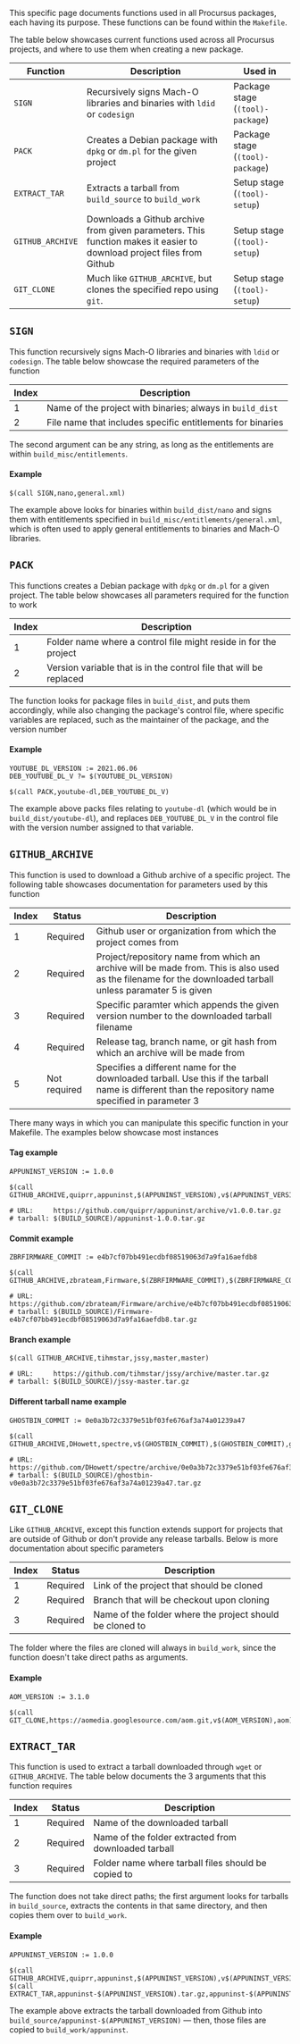 This specific page documents functions used in all Procursus packages, each having its purpose. These functions can be found within the `Makefile`.

The table below showcases current functions used across all Procursus projects, and where to use them when creating a new package.

| Function | Description | Used in |
|----------|-------------|---------|
| `SIGN` | Recursively signs Mach-O libraries and binaries with `ldid` or `codesign` | Package stage (`(tool)-package`) |
| `PACK` | Creates a Debian package with `dpkg` or `dm.pl` for the given project | Package stage (`(tool)-package`) |
| `EXTRACT_TAR` | Extracts a tarball from `build_source` to `build_work` | Setup stage (`(tool)-setup`) |
| `GITHUB_ARCHIVE` | Downloads a Github archive from given parameters. This function makes it easier to download project files from Github | Setup stage (`(tool)-setup`) |
| `GIT_CLONE` | Much like `GITHUB_ARCHIVE`, but clones the specified repo using `git`. | Setup stage (`(tool)-setup`) |

## `SIGN`
This function recursively signs Mach-O libraries and binaries with `ldid` or `codesign`. The table below showcase the required parameters of the function

| Index | Description |
|-------|-------------|
| 1 | Name of the project with binaries; always in `build_dist` |
| 2 | File name that includes specific entitlements for binaries |

The second argument can be any string, as long as the entitlements are within `build_misc/entitlements`.

#### Example

    $(call SIGN,nano,general.xml)

The example above looks for binaries within `build_dist/nano` and signs them with entitlements specified in `build_misc/entitlements/general.xml`, which is often used to apply general entitlements to binaries and Mach-O libraries.

## `PACK`
This functions creates a Debian package with `dpkg` or `dm.pl` for a given project. The table below showcases all parameters required for the function to work

| Index | Description |
|-------|-------------|
| 1 | Folder name where a control file might reside in for the project |
| 2 | Version variable that is in the control file that will be replaced |

The function looks for package files in `build_dist`, and puts them accordingly, while also changing the package's control file, where specific variables are replaced, such as the maintainer of the package, and the version number

#### Example

    YOUTUBE_DL_VERSION := 2021.06.06
    DEB_YOUTUBE_DL_V ?= $(YOUTUBE_DL_VERSION)

    $(call PACK,youtube-dl,DEB_YOUTUBE_DL_V)

The example above packs files relating to `youtube-dl` (which would be in `build_dist/youtube-dl`), and replaces `DEB_YOUTUBE_DL_V` in the control file with the version number assigned to that variable.

## `GITHUB_ARCHIVE`
This function is used to download a Github archive of a specific project. The following table showcases documentation for parameters used by this function

| Index | Status | Description |
|-------|--------|-------------|
| 1 | Required | Github user or organization from which the project comes from |
| 2 | Required | Project/repository name from which an archive will be made from. This is also used as the filename for the downloaded tarball unless paramater 5 is given |
| 3 | Required | Specific paramter which appends the given version number to the downloaded tarball filename |
| 4 | Required | Release tag, branch name, or git hash from which an archive will be made from |
| 5 | Not required | Specifies a different name for the downloaded tarball. Use this if the tarball name is different than the repository name specified in parameter 3 |

There many ways in which you can manipulate this specific function in your Makefile. The examples below showcase most instances

#### Tag example

    APPUNINST_VERSION := 1.0.0

    $(call GITHUB_ARCHIVE,quiprr,appuninst,$(APPUNINST_VERSION),v$(APPUNINST_VERSION))

    # URL:     https://github.com/quiprr/appuninst/archive/v1.0.0.tar.gz
    # tarball: $(BUILD_SOURCE)/appuninst-1.0.0.tar.gz

#### Commit example

    ZBRFIRMWARE_COMMIT := e4b7cf07bb491ecdbf08519063d7a9fa16aefdb8

    $(call GITHUB_ARCHIVE,zbrateam,Firmware,$(ZBRFIRMWARE_COMMIT),$(ZBRFIRMWARE_COMMIT))

    # URL:     https://github.com/zbrateam/Firmware/archive/e4b7cf07bb491ecdbf08519063d7a9fa16aefdb8.tar.gz
    # tarball: $(BUILD_SOURCE)/Firmware-e4b7cf07bb491ecdbf08519063d7a9fa16aefdb8.tar.gz

#### Branch example

    $(call GITHUB_ARCHIVE,tihmstar,jssy,master,master)

    # URL:     https://github.com/tihmstar/jssy/archive/master.tar.gz
    # tarball: $(BUILD_SOURCE)/jssy-master.tar.gz

#### Different tarball name example

    GHOSTBIN_COMMIT := 0e0a3b72c3379e51bf03fe676af3a74a01239a47

    $(call GITHUB_ARCHIVE,DHowett,spectre,v$(GHOSTBIN_COMMIT),$(GHOSTBIN_COMMIT),ghostbin)

    # URL:     https://github.com/DHowett/spectre/archive/0e0a3b72c3379e51bf03fe676af3a74a01239a47.tar.gz
    # tarball: $(BUILD_SOURCE)/ghostbin-v0e0a3b72c3379e51bf03fe676af3a74a01239a47.tar.gz

## `GIT_CLONE`
Like `GITHUB_ARCHIVE`, except this function extends support for projects that are outside of Github or don't provide any release tarballs. Below is more documentation about specific parameters

| Index | Status | Description |
|-------|--------|-------------|
| 1 | Required | Link of the project that should be cloned |
| 2 | Required | Branch that will be checkout upon cloning |
| 3 | Required | Name of the folder where the project should be cloned to |

The folder where the files are cloned will always in `build_work`, since the function doesn't take direct paths as arguments.

#### Example

    AOM_VERSION := 3.1.0

    $(call GIT_CLONE,https://aomedia.googlesource.com/aom.git,v$(AOM_VERSION),aom)

## `EXTRACT_TAR`
This function is used to extract a tarball downloaded through `wget` or `GITHUB_ARCHIVE`. The table below documents the 3 arguments that this function requires

| Index | Status | Description |
|-------|--------|-------------|
| 1 | Required | Name of the downloaded tarball |
| 2 | Required | Name of the folder extracted from downloaded tarball |
| 3 | Required | Folder name where tarball files should be copied to |

The function does not take direct paths; the first argument looks for tarballs in `build_source`, extracts the contents in that same directory, and then copies them over to `build_work`.

#### Example

    APPUNINST_VERSION := 1.0.0

    $(call GITHUB_ARCHIVE,quiprr,appuninst,$(APPUNINST_VERSION),v$(APPUNINST_VERSION))
    $(call EXTRACT_TAR,appuninst-$(APPUNINST_VERSION).tar.gz,appuninst-$(APPUNINST_VERSION),appuninst)

The example above extracts the tarball downloaded from Github into `build_source/appuninst-$(APPUNINST_VERSION)` — then, those files are copied to `build_work/appuninst`.
